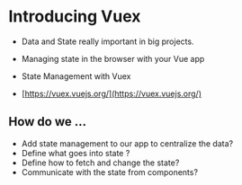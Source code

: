 # Introducing Vuex

- Data and State really important in big projects.

- Managing state in the browser with your Vue app
- State Management with Vuex
- [https://vuex.vuejs.org/](https://vuex.vuejs.org/)

## How do we …

- Add state management to our app to centralize the data?
- Define what goes into state ?
- Define how to fetch and change the state?
- Communicate with the state from components?
